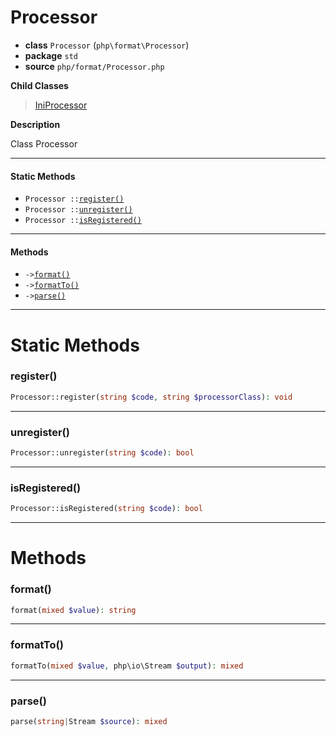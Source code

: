 # Processor

- **class** `Processor` (`php\format\Processor`)
- **package** `std`
- **source** `php/format/Processor.php`

**Child Classes**

> [IniProcessor](https://github.com/jphp-compiler/jphp/blob/master/jphp-runtime/api-docs/classes/php/format/IniProcessor.md)

**Description**

Class Processor

---

#### Static Methods

- `Processor ::`[`register()`](#method-register)
- `Processor ::`[`unregister()`](#method-unregister)
- `Processor ::`[`isRegistered()`](#method-isregistered)

---

#### Methods

- `->`[`format()`](#method-format)
- `->`[`formatTo()`](#method-formatto)
- `->`[`parse()`](#method-parse)

---
# Static Methods

<a name="method-register"></a>

### register()
```php
Processor::register(string $code, string $processorClass): void
```

---

<a name="method-unregister"></a>

### unregister()
```php
Processor::unregister(string $code): bool
```

---

<a name="method-isregistered"></a>

### isRegistered()
```php
Processor::isRegistered(string $code): bool
```

---
# Methods

<a name="method-format"></a>

### format()
```php
format(mixed $value): string
```

---

<a name="method-formatto"></a>

### formatTo()
```php
formatTo(mixed $value, php\io\Stream $output): mixed
```

---

<a name="method-parse"></a>

### parse()
```php
parse(string|Stream $source): mixed
```
